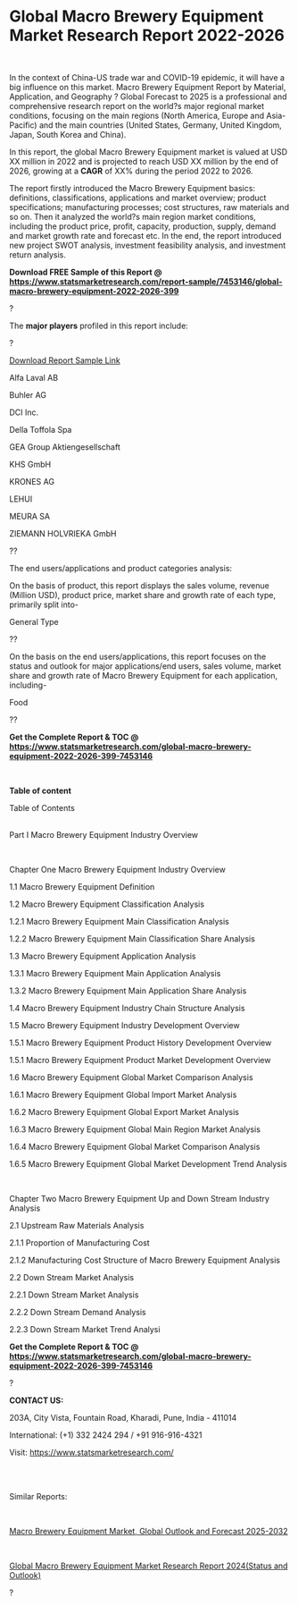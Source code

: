 <h1>Global Macro Brewery Equipment Market Research Report 2022-2026</h1><br/><p>In the context of China-US trade war and COVID-19 epidemic, it will have a big influence on this market. Macro Brewery Equipment Report by Material, Application, and Geography ? Global Forecast to 2025 is a professional and comprehensive research report on the world?s major regional market conditions, focusing on the main regions (North America, Europe and Asia-Pacific) and the main countries (United States, Germany, United Kingdom, Japan, South Korea and China).</p>
 
 
 
 <p>In this report, the global Macro Brewery Equipment market is valued at USD XX million in 2022 and is projected to reach USD XX million by the end of 2026, growing at a <strong>CAGR</strong> of XX% during the period 2022 to 2026.</p>
 
 
 
 <p>The report firstly introduced the Macro Brewery Equipment basics: definitions, classifications, applications and market overview; product specifications; manufacturing processes; cost structures, raw materials and so on. Then it analyzed the world?s main region market conditions, including the product price, profit, capacity, production, supply, demand and market growth rate and forecast etc. In the end, the report introduced new project SWOT analysis, investment feasibility analysis, and investment return analysis.</p>
 
 
 
 <div><b>Download FREE Sample of this Report @ <a href="https://www.statsmarketresearch.com/download-free-sample/7453146/global-macro-brewery-equipment-2022-2026-399">https://www.statsmarketresearch.com/report-sample/7453146/global-macro-brewery-equipment-2022-2026-399</a></b></div>
 
 
 
 <p>? </p>
 
 
 
 <p>The <strong>major players</strong> profiled in this report include:</p>
 
 
 
 <p>? </p>
 
 
 
 <p><a href="https://www.statsmarketresearch.com/download-free-sample/7453146/global-macro-brewery-equipment-2022-2026-399">Download Report Sample Link</a></p>
 
 
 
 <p>Alfa Laval AB</p>
 
 
 
 <p>Buhler AG</p>
 
 
 
 <p>DCI Inc.</p>
 
 
 
 <p>Della Toffola Spa</p>
 
 
 
 <p>GEA Group Aktiengesellschaft</p>
 
 
 
 <p>KHS GmbH</p>
 
 
 
 <p>KRONES AG</p>
 
 
 
 <p>LEHUI</p>
 
 
 
 <p>MEURA SA</p>
 
 
 
 <p>ZIEMANN HOLVRIEKA GmbH</p>
 
 
 
 <p>??</p>
 
 
 
 <p>The end users/applications and product categories analysis:</p>
 
 
 
 <p>On the basis of product, this report displays the sales volume, revenue (Million USD), product price, market share and growth rate of each type, primarily split into-</p>
 
 
 
 <p>General Type</p>
 
 
 
 <p>??</p>
 
 
 
 <p>On the basis on the end users/applications, this report focuses on the status and outlook for major applications/end users, sales volume, market share and growth rate of Macro Brewery Equipment for each application, including-</p>
 
 
 
 <p>Food</p>
 
 
 
 <p>??</p>
 
 
 
 <div><b>Get the Complete Report & TOC @ <a href="https://www.statsmarketresearch.com/global-macro-brewery-equipment-2022-2026-399-7453146">https://www.statsmarketresearch.com/global-macro-brewery-equipment-2022-2026-399-7453146</a></b></div>
 
 
 
 <p><br />
 
 <b>Table of content</b></p>
 
 
 
 <p>Table of Contents<br />
 
 <br />
 
 Part I Macro Brewery Equipment Industry Overview<br />
 
 <br />
 
 Chapter One Macro Brewery Equipment Industry Overview<br />
 
 1.1 Macro Brewery Equipment Definition<br />
 
 1.2 Macro Brewery Equipment Classification Analysis<br />
 
 1.2.1 Macro Brewery Equipment Main Classification Analysis<br />
 
 1.2.2 Macro Brewery Equipment Main Classification Share Analysis<br />
 
 1.3 Macro Brewery Equipment Application Analysis<br />
 
 1.3.1 Macro Brewery Equipment Main Application Analysis<br />
 
 1.3.2 Macro Brewery Equipment Main Application Share Analysis<br />
 
 1.4 Macro Brewery Equipment Industry Chain Structure Analysis<br />
 
 1.5 Macro Brewery Equipment Industry Development Overview<br />
 
 1.5.1 Macro Brewery Equipment Product History Development Overview<br />
 
 1.5.1 Macro Brewery Equipment Product Market Development Overview<br />
 
 1.6 Macro Brewery Equipment Global Market Comparison Analysis<br />
 
 1.6.1 Macro Brewery Equipment Global Import Market Analysis<br />
 
 1.6.2 Macro Brewery Equipment Global Export Market Analysis<br />
 
 1.6.3 Macro Brewery Equipment Global Main Region Market Analysis<br />
 
 1.6.4 Macro Brewery Equipment Global Market Comparison Analysis<br />
 
 1.6.5 Macro Brewery Equipment Global Market Development Trend Analysis<br />
 
 <br />
 
 Chapter Two Macro Brewery Equipment Up and Down Stream Industry Analysis<br />
 
 2.1 Upstream Raw Materials Analysis<br />
 
 2.1.1 Proportion of Manufacturing Cost<br />
 
 2.1.2 Manufacturing Cost Structure of Macro Brewery Equipment Analysis<br />
 
 2.2 Down Stream Market Analysis<br />
 
 2.2.1 Down Stream Market Analysis<br />
 
 2.2.2 Down Stream Demand Analysis<br />
 
 2.2.3 Down Stream Market Trend Analysi</p>
 
 
 
 <div><b>Get the Complete Report & TOC @ <a href="https://www.statsmarketresearch.com/global-macro-brewery-equipment-2022-2026-399-7453146">https://www.statsmarketresearch.com/global-macro-brewery-equipment-2022-2026-399-7453146</a></b></div>
 
 
 
 <p>? </p>
 
 
 
 <p><b>CONTACT US:</b><br />
 
 203A, City Vista, Fountain Road, Kharadi, Pune, India - 411014<br />
 
 International: (+1) 332 2424 294 / +91 916-916-4321<br />
 
 Visit: <a href="https://www.statsmarketresearch.com/">https://www.statsmarketresearch.com/</a><br />
 
 <br />
 
 <br />
 
 Similar Reports:<br />
 
 <br />
 
 <a href="https://www.statsmarketresearch.com/global-macro-brewery-equipment-forecast-2025-2032-928-8031829">Macro Brewery Equipment Market, Global Outlook and Forecast 2025-2032</a><br />
 
 <br />
 
 <a href="https://www.statsmarketresearch.com/global-macro-brewery-equipment-2024-987-7906240">Global Macro Brewery Equipment Market Research Report 2024(Status and Outlook)</a><br />
 
 ? </p>